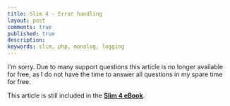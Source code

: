 ```yaml
---
title: Slim 4 - Error handling
layout: post
comments: true
published: true
description: 
keywords: slim, php, monolog, logging
---
```


I'm sorry. Due to many support questions this article is no longer available for free,
as I do not have the time to answer all questions in my spare time for free.

This article is still included in the **[Slim 4 eBook](https://odan.github.io/donate.html)**.
